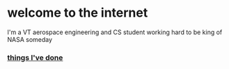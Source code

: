 # welcome to the internet

I'm a VT aerospace engineering and CS student working hard to be king of NASA someday

### [things I've done](resume)
